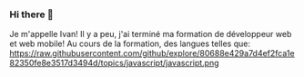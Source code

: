 ### Hi there 👋
Je m'appelle Ivan!
Il y a peu, j'ai terminé ma formation de développeur web et web mobile!
Au cours de la formation, des langues telles que: https://raw.githubusercontent.com/github/explore/80688e429a7d4ef2fca1e82350fe8e3517d3494d/topics/javascript/javascript.png

<!--
**Kashslesh/Kashslesh** is a ✨ _special_ ✨ repository because its `README.md` (this file) appears on your GitHub profile.

Here are some ideas to get you started:

- 🔭 I’m currently working on ...
- 🌱 I’m currently learning ...
- 👯 I’m looking to collaborate on ...
- 🤔 I’m looking for help with ...
- 💬 Ask me about ...
- 📫 How to reach me: ...
- 😄 Pronouns: ...
- ⚡ Fun fact: ...
-->

